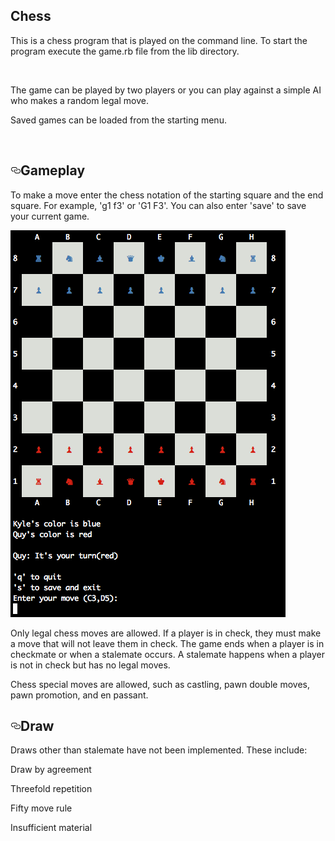 <h2>Chess</h2>
<p>This is a chess program that is played on the command line. To start the program execute the game.rb file from the lib directory.</p>
<p><a href="/SamuelLangenfeld/Chess/blob/master/screenshots/Menu_screenshot.png" target="_blank"><img src="/SamuelLangenfeld/Chess/raw/master/screenshots/Menu_screenshot.png" alt="" style="max-width:100%;"></a></p>
<p>The game can be played by two players or you can play against a simple AI who makes a random legal move.</p>
<p>Saved games can be loaded from the starting menu.</p>
<p><a href="/SamuelLangenfeld/Chess/blob/master/screenshots/start_screenshot.png" target="_blank"><img src="/SamuelLangenfeld/Chess/raw/master/screenshots/start_screenshot.png" alt="" style="max-width:100%;"></a></p>
<h2><a id="user-content-gameplay" class="anchor" href="#gameplay" aria-hidden="true"><svg aria-hidden="true" class="octicon octicon-link" height="16" version="1.1" viewBox="0 0 16 16" width="16"><path fill-rule="evenodd" d="M4 9h1v1H4c-1.5 0-3-1.69-3-3.5S2.55 3 4 3h4c1.45 0 3 1.69 3 3.5 0 1.41-.91 2.72-2 3.25V8.59c.58-.45 1-1.27 1-2.09C10 5.22 8.98 4 8 4H4c-.98 0-2 1.22-2 2.5S3 9 4 9zm9-3h-1v1h1c1 0 2 1.22 2 2.5S13.98 12 13 12H9c-.98 0-2-1.22-2-2.5 0-.83.42-1.64 1-2.09V6.25c-1.09.53-2 1.84-2 3.25C6 11.31 7.55 13 9 13h4c1.45 0 3-1.69 3-3.5S14.5 6 13 6z"></path></svg></a>Gameplay</h2>
<p>To make a move enter the chess notation of the starting square and the end square. For example, 'g1 f3' or 'G1 F3'. You can also enter 'save' to save your current game.</p>
<p><a href="/screenshots/screen1.png" target="_blank"><img src="/screenshots/screen1.png" alt="" style="max-width:100%;"></a></p>
<p>Only legal chess moves are allowed. If a player is in check, they must make a move that will not leave them in check. The game ends when a player is in checkmate or when a stalemate occurs. A stalemate happens when a player is not in check but has no legal moves.</p>
<p>Chess special moves are allowed, such as castling, pawn double moves, pawn promotion, and en passant.</p>
<h2><a id="user-content-draw" class="anchor" href="#draw" aria-hidden="true"><svg aria-hidden="true" class="octicon octicon-link" height="16" version="1.1" viewBox="0 0 16 16" width="16"><path fill-rule="evenodd" d="M4 9h1v1H4c-1.5 0-3-1.69-3-3.5S2.55 3 4 3h4c1.45 0 3 1.69 3 3.5 0 1.41-.91 2.72-2 3.25V8.59c.58-.45 1-1.27 1-2.09C10 5.22 8.98 4 8 4H4c-.98 0-2 1.22-2 2.5S3 9 4 9zm9-3h-1v1h1c1 0 2 1.22 2 2.5S13.98 12 13 12H9c-.98 0-2-1.22-2-2.5 0-.83.42-1.64 1-2.09V6.25c-1.09.53-2 1.84-2 3.25C6 11.31 7.55 13 9 13h4c1.45 0 3-1.69 3-3.5S14.5 6 13 6z"></path></svg></a>Draw</h2>
<p>Draws other than stalemate have not been implemented. These include:</p>
<p>Draw by agreement</p>
<p>Threefold repetition</p>
<p>Fifty move rule</p>
<p>Insufficient material</p>